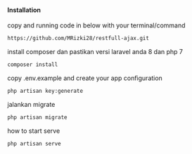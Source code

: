 

#### Installation
copy and running code in below with your terminal/command

```bash
https://github.com/MRizki28/restfull-ajax.git
```

install composer dan pastikan versi laravel anda 8 dan php 7

```bash
composer install
```

copy .env.example and create your app configuration

```bash
php artisan key:generate
```

jalankan migrate 

```bash
php artisan migrate
```


how to start serve
```bash
php artisan serve
```





